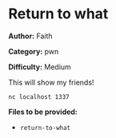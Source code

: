 # Return to what

**Author:** Faith

**Category:** pwn

**Difficulty:** Medium

This will show my friends!

`nc localhost 1337`

**Files to be provided:**

* `return-to-what`
